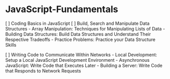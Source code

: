 # JavaScript-Fundamentals
[ ] Coding Basics in JavaScript
[ ] Build, Search and Manipulate Data Structures
    - Array Manipulation: Techniques for Manipulating Lists of Data
    - Building Data Structures: Build Data Structures and Understand Their Respective Tradeoffs
    - Practice Problems: Practice your Data Structure Skills

[ ] Writing Code to Communicate Within Networks
    - Local Development: Setup a Local JavaScript Development Environment
    - Asynchronous JavaScript: Write Code that Executes Later
    - Building a Server: Write Code that Responds to Network Requests





